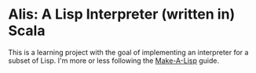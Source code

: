 # Alis: A Lisp Interpreter (written in) Scala

This is a learning project with the goal of implementing an interpreter for a subset of Lisp. I'm more or less following the [Make-A-Lisp](https://github.com/kanaka/mal/blob/master/process/guide.md) guide.

